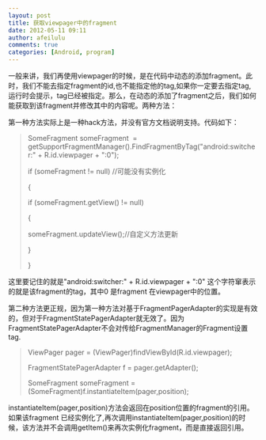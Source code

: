 ```yaml
---
layout: post
title: 获取viewpager中的fragment
date: 2012-05-11 09:11
author: afeilulu
comments: true
categories: [Android, program]
---
```

一般来讲，我们再使用viewpager的时候，是在代码中动态的添加fragment。此时，我们不能去指定fragment的id,也不能指定他的tag,如果你一定要去指定tag,运行时会提示，tag已经被指定。那么，在动态的添加了fragment之后，我们如何能获取到该fragment并修改其中的内容呢。两种方法：

第一种方法实际上是一种hack方法，并没有官方文档说明支持。代码如下：
<blockquote>SomeFragment someFragment  = getSupportFragmentManager().FindFragmentByTag("android:switcher:" + R.id.viewpager + ":0");

if (someFragment != null) //可能没有实例化

{

if (someFragment.getView() != null)

{

someFragment.updateView();//自定义方法更新

}

}</blockquote>
这里要记住的就是"android:switcher:" + R.id.viewpager + ":0" 这个字符窜表示的就是该fragment的tag，其中0 是fragment 在viewpager中的位置。

第二种方法更正规，因为第一种方法对基于FragmentPagerAdapter的实现是有效的，但对于FragmentStatePagerAdapter就无效了。因为FragmentStatePagerAdapter不会对传给FragmentManager的Fragment设置tag.
<blockquote>ViewPager pager = (ViewPager)findViewById(R.id.viewpager);

FragmentStatePagerAdapter f = pager.getAdapter();

SomeFragment someFragment = (SomeFragment)f.instantiateItem(pager,position);</blockquote>
instantiateItem(pager,position)方法会返回在position位置的fragment的引用。如果该fragment 已经实例化了,再次调用instantiateItem(pager,position)的时候，该方法并不会调用getItem()来再次实例化fragment，而是直接返回引用。
